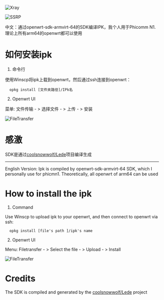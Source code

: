 ![Xray](https://github.com/mingxiaoyu/lede-ssr-plus/workflows/Xray/badge.svg)

![SSRP](https://github.com/mingxiaoyu/lede-ssr-plus/workflows/SSRP/badge.svg)

中文：通过openwrt-sdk-armvirt-64的SDK编译IPK，我个人用于Phicomm N1.理论上所有arm64的openwrt都可以使用
# 如何安装ipk

1. 命令行

使用Winscp将ipk上载到openwrt，然后通过ssh连接到openwrt：

```console
  opkg install [文件夹路径]/IPk名
```
2. Openwrt UI

菜单: 文件传输 - > 选择文件 - >  上传 - > 安装

![FileTransfer](https://github.com/mingxiaoyu/lede-ssr-plus/blob/main/imgs/opkg_install.PNG?raw=true)

# 感激
 SDK是通过[coolsnowwolf/Lede](https://github.com/coolsnowwolf/lede)项目编译生成
 
------

English Version: Ipk is compiled by openwrt-sdk-armvirt-64 SDK, which I personally use for phicmn1. Theoretically, all openwrt of arm64 can be used

# How to install the ipk

1. Command

Use Winscp to upload ipk to your openwrt, and then connect to openwrt via ssh:
```console
  opkg install [file's path ]/ipk's name
```
2. Openwrt UI

Menu: Filetransfer - > Select the file - >  Upload - > Install

![FileTransfer](https://github.com/mingxiaoyu/lede-ssr-plus/blob/main/imgs/opkg_install.PNG?raw=true)

# Credits
The SDK is compiled and generated by the [coolsnowwolf/Lede](https://github.com/coolsnowwolf/lede) project
